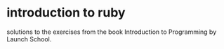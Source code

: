 # introduction to ruby

solutions to the exercises from the book Introduction to Programming by Launch School.